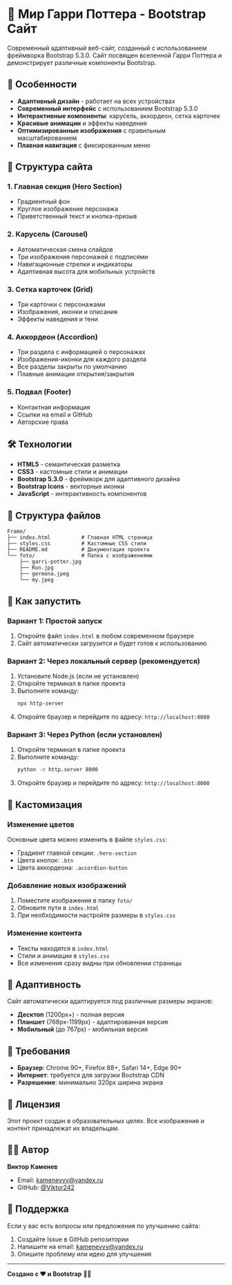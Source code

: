 # 🌟 Мир Гарри Поттера - Bootstrap Сайт

Современный адаптивный веб-сайт, созданный с использованием фреймворка Bootstrap 5.3.0. Сайт посвящен вселенной Гарри Поттера и демонстрирует различные компоненты Bootstrap.

## 🚀 Особенности

- **Адаптивный дизайн** - работает на всех устройствах
- **Современный интерфейс** с использованием Bootstrap 5.3.0
- **Интерактивные компоненты**: карусель, аккордеон, сетка карточек
- **Красивые анимации** и эффекты наведения
- **Оптимизированные изображения** с правильным масштабированием
- **Плавная навигация** с фиксированным меню

## 📱 Структура сайта

### 1. **Главная секция (Hero Section)**
- Градиентный фон
- Круглое изображение персонажа
- Приветственный текст и кнопка-призыв

### 2. **Карусель (Carousel)**
- Автоматическая смена слайдов
- Три изображения персонажей с подписями
- Навигационные стрелки и индикаторы
- Адаптивная высота для мобильных устройств

### 3. **Сетка карточек (Grid)**
- Три карточки с персонажами
- Изображения, иконки и описания
- Эффекты наведения и тени

### 4. **Аккордеон (Accordion)**
- Три раздела с информацией о персонажах
- Изображения-иконки для каждого раздела
- Все разделы закрыты по умолчанию
- Плавные анимации открытия/закрытия

### 5. **Подвал (Footer)**
- Контактная информация
- Ссылки на email и GitHub
- Авторские права

## 🛠️ Технологии

- **HTML5** - семантическая разметка
- **CSS3** - кастомные стили и анимации
- **Bootstrap 5.3.0** - фреймворк для адаптивного дизайна
- **Bootstrap Icons** - векторные иконки
- **JavaScript** - интерактивность компонентов

## 📁 Структура файлов

```
Frame/
├── index.html          # Главная HTML страница
├── styles.css          # Кастомные CSS стили
├── README.md           # Документация проекта
└── foto/               # Папка с изображениями
    ├── garri-potter.jpg
    ├── Ron.jpg
    ├── germona.jpeg
    └── my.jpeg
```

## 🚀 Как запустить

### Вариант 1: Простой запуск
1. Откройте файл `index.html` в любом современном браузере
2. Сайт автоматически загрузится и будет готов к использованию

### Вариант 2: Через локальный сервер (рекомендуется)
1. Установите Node.js (если не установлен)
2. Откройте терминал в папке проекта
3. Выполните команду:
   ```bash
   npx http-server
   ```
4. Откройте браузер и перейдите по адресу: `http://localhost:8080`

### Вариант 3: Через Python (если установлен)
1. Откройте терминал в папке проекта
2. Выполните команду:
   ```bash
   python -m http.server 8000
   ```
3. Откройте браузер и перейдите по адресу: `http://localhost:8000`

## 🎨 Кастомизация

### Изменение цветов
Основные цвета можно изменить в файле `styles.css`:
- Градиент главной секции: `.hero-section`
- Цвета кнопок: `.btn`
- Цвета аккордеона: `.accordion-button`

### Добавление новых изображений
1. Поместите изображения в папку `foto/`
2. Обновите пути в `index.html`
3. При необходимости настройте размеры в `styles.css`

### Изменение контента
- Тексты находятся в `index.html`
- Стили и анимации в `styles.css`
- Все изменения сразу видны при обновлении страницы

## 📱 Адаптивность

Сайт автоматически адаптируется под различные размеры экранов:
- **Десктоп** (1200px+) - полная версия
- **Планшет** (768px-1199px) - адаптированная версия
- **Мобильный** (до 767px) - мобильная версия

## 🔧 Требования

- **Браузер**: Chrome 90+, Firefox 88+, Safari 14+, Edge 90+
- **Интернет**: требуется для загрузки Bootstrap CDN
- **Разрешение**: минимально 320px ширина экрана

## 📝 Лицензия

Этот проект создан в образовательных целях. Все изображения и контент принадлежат их владельцам.

## 👨‍💻 Автор

**Виктор Каменев**
- Email: kamenevvv@yandex.ru
- GitHub: [@Viktor242](https://github.com/Viktor242)

## 🤝 Поддержка

Если у вас есть вопросы или предложения по улучшению сайта:
1. Создайте Issue в GitHub репозитории
2. Напишите на email: kamenevvv@yandex.ru
3. Опишите проблему или идею для улучшения

---

**Создано с ❤️ и Bootstrap** 🚀✨
